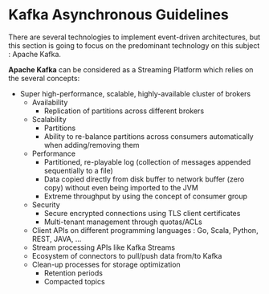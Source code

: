 # Kafka Asynchronous Guidelines

There are several technologies to implement event-driven architectures, but this section is going to focus on the predominant technology on this subject : Apache Kafka.

**Apache Kafka** can be considered as a Streaming Platform which relies on the several concepts:

* Super high-performance, scalable, highly-available cluster of brokers
  * Availability
    * Replication of partitions across different brokers
  * Scalability
    * Partitions
    * Ability to re-balance partitions across consumers automatically when adding/removing them
  * Performance
    * Partitioned, re-playable log (collection of messages appended sequentially to a file)
    * Data copied directly from disk buffer to network buffer (zero copy) without even being imported to the JVM
    * Extreme throughput by using the concept of consumer group
  * Security
    * Secure encrypted connections using TLS client certificates
    * Multi-tenant management through quotas/ACLs
  * Client APIs on different programming languages : Go, Scala, Python, REST, JAVA, ...
  * Stream processing APIs like Kafka Streams
  * Ecosystem of connectors to pull/push data from/to Kafka
  * Clean-up processes for storage optimization
    * Retention periods
    * Compacted topics
